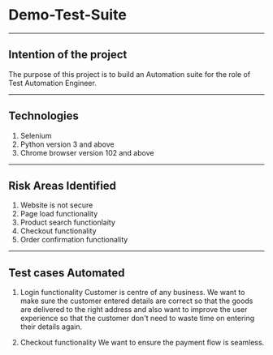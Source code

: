 # Demo-Test-Suite

--------------------------------
  Intention of the project
--------------------------------

The purpose of this project is to build an Automation suite for the role of Test Automation Engineer. 

-----------------------------------------------------------
  Technologies 
-----------------------------------------------------------
1. Selenium
2. Python version 3 and above
3. Chrome browser version 102 and above

-----------------------------------------------------------
  Risk Areas Identified 
-----------------------------------------------------------
1. Website is not secure
2. Page load functionality
3. Product search functionlaity
4. Checkout functionality
5. Order confirmation functionality


-----------------------------------------------------------
  Test cases Automated
-----------------------------------------------------------
1. Login functionality
   Customer is centre of any business. We want to make sure the customer entered details are correct so that the goods are delivered to the right address  and also want to improve the user experience so that the customer don't need to waste time on entering their details again.

2. Checkout functionality
   We want to ensure the payment flow is seamless.
   

